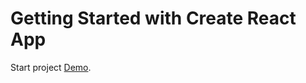 # Getting Started with Create React App

Start project [Demo]([https://github.com/facebook/create-react-app](https://milkyaz.github.io/temperature_control_project/)).

